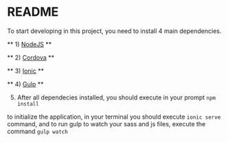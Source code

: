 # README #
To start developing in this project, you need to install 4 main dependencies.

** 1) [NodeJS](https://nodejs.org/en/download/) **

** 2) [Cordova](https://cordova.apache.org/) **

** 3) [Ionic](http://ionicframework.com/docs/guide/installation.html) **

** 4) [Gulp](https://github.com/gulpjs/gulp/blob/master/docs/getting-started.md) **

5) After all dependecies installed, you should execute in your prompt ```npm install```

to initialize the application, in your terminal you should execute ``` ionic serve ``` command, and to run gulp to watch your sass and js files, execute the command ``` gulp watch ```